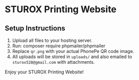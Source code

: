 # STUROX Printing Website

## Setup Instructions
1. Upload all files to your hosting server.
2. Run: composer require phpmailer/phpmailer
3. Replace `qr.png` with your actual PhonePe QR code image.
4. All uploads will be stored in `uploads/` and also emailed to `sturox528@gmail.com` with attachments.

Enjoy your STUROX Printing Website!
